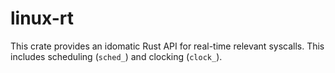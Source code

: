 # linux-rt

This crate provides an idomatic Rust API for real-time relevant syscalls.
This includes scheduling (`sched_`) and clocking (`clock_`).

